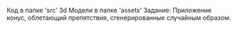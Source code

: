 Код в папке 'src'
3d Модели в папке 'assets'
Задание: 
Приложение конус, облетающий препятствия, сгенерированные случайным образом.
